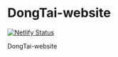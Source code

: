 # DongTai-website

[![Netlify Status](https://api.netlify.com/api/v1/badges/7c893944-b841-4547-8340-ce593a43b9a3/deploy-status)](https://app.netlify.com/sites/dongtai-io/deploys)

DongTai-website
